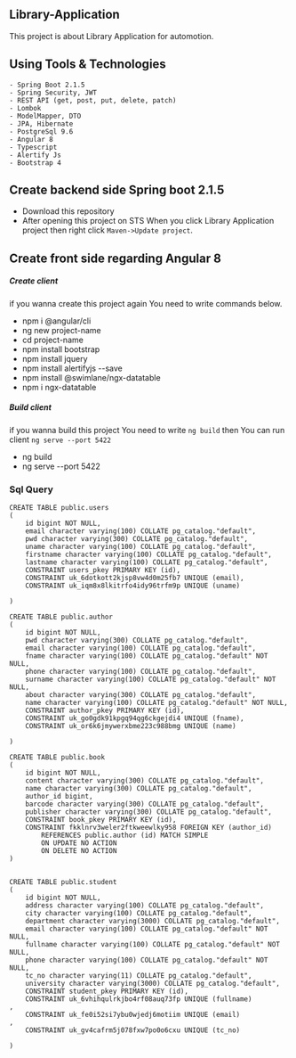 ## Library-Application
This project is about Library Application for automotion. 

## Using Tools & Technologies
``` 
- Spring Boot 2.1.5
- Spring Security, JWT
- REST API (get, post, put, delete, patch)
- Lombok
- ModelMapper, DTO
- JPA, Hibernate
- PostgreSql 9.6
- Angular 8
- Typescript
- Alertify Js
- Bootstrap 4
```
## Create backend side Spring boot 2.1.5
- Download this repository
- After opening this project on STS When you click Library Application project then right click `Maven->Update project`.

## Create front side regarding Angular 8
#####  Create client
if you wanna create this project again You need to write commands below.
- npm i @angular/cli
- ng new project-name
- cd project-name
- npm install bootstrap
- npm install jquery
- npm install alertifyjs --save
- npm install @swimlane/ngx-datatable
- npm i ngx-datatable
##### Build client
if you wanna build this project You need to write `ng build` then You can run client `ng serve --port 5422`
- ng build
- ng serve --port 5422

### Sql Query
``` 
CREATE TABLE public.users
(
    id bigint NOT NULL,
    email character varying(100) COLLATE pg_catalog."default",
    pwd character varying(300) COLLATE pg_catalog."default",
    uname character varying(100) COLLATE pg_catalog."default",
    firstname character varying(100) COLLATE pg_catalog."default",
    lastname character varying(100) COLLATE pg_catalog."default",
    CONSTRAINT users_pkey PRIMARY KEY (id),
    CONSTRAINT uk_6dotkott2kjsp8vw4d0m25fb7 UNIQUE (email),
    CONSTRAINT uk_iqm8x8lkitrfo4idy96trfm9p UNIQUE (uname)

)

CREATE TABLE public.author
(
    id bigint NOT NULL,
    pwd character varying(300) COLLATE pg_catalog."default",
    email character varying(100) COLLATE pg_catalog."default",
    fname character varying(100) COLLATE pg_catalog."default" NOT NULL,
    phone character varying(100) COLLATE pg_catalog."default",
    surname character varying(100) COLLATE pg_catalog."default" NOT NULL,
    about character varying(300) COLLATE pg_catalog."default",
    name character varying(100) COLLATE pg_catalog."default" NOT NULL,
    CONSTRAINT author_pkey PRIMARY KEY (id),
    CONSTRAINT uk_go0gdk91kpgq94qg6ckgejdi4 UNIQUE (fname),
    CONSTRAINT uk_or6k6jmywerxbme223c988bmg UNIQUE (name)

)

CREATE TABLE public.book
(
    id bigint NOT NULL,
    content character varying(300) COLLATE pg_catalog."default",
    name character varying(300) COLLATE pg_catalog."default",
    author_id bigint,
    barcode character varying(300) COLLATE pg_catalog."default",
    publisher character varying(300) COLLATE pg_catalog."default",
    CONSTRAINT book_pkey PRIMARY KEY (id),
    CONSTRAINT fkklnrv3weler2ftkweewlky958 FOREIGN KEY (author_id)
        REFERENCES public.author (id) MATCH SIMPLE
        ON UPDATE NO ACTION
        ON DELETE NO ACTION
)


CREATE TABLE public.student
(
    id bigint NOT NULL,
    address character varying(100) COLLATE pg_catalog."default",
    city character varying(100) COLLATE pg_catalog."default",
    department character varying(3000) COLLATE pg_catalog."default",
    email character varying(100) COLLATE pg_catalog."default" NOT NULL,
    fullname character varying(100) COLLATE pg_catalog."default" NOT NULL,
    phone character varying(100) COLLATE pg_catalog."default" NOT NULL,
    tc_no character varying(11) COLLATE pg_catalog."default",
    university character varying(3000) COLLATE pg_catalog."default",
    CONSTRAINT student_pkey PRIMARY KEY (id),
    CONSTRAINT uk_6vhihqulrkjbo4rf08auq73fp UNIQUE (fullname)
,
    CONSTRAINT uk_fe0i52si7ybu0wjedj6motiim UNIQUE (email)
,
    CONSTRAINT uk_gv4cafrm5j078fxw7po0o6cxu UNIQUE (tc_no)

)
``` 
